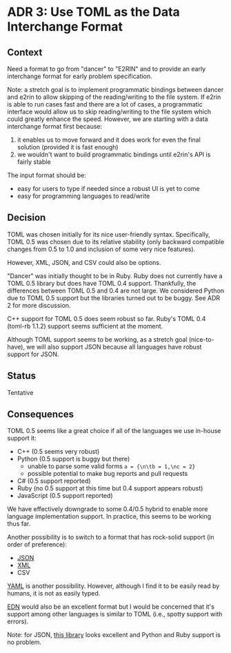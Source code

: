 # ADR 3: Use TOML as the Data Interchange Format

## Context

Need a format to go from "dancer" to "E2RIN" and to provide an early interchange format for early problem specification.

Note: a stretch goal is to implement programmatic bindings between dancer and e2rin to allow skipping of the reading/writing to the file system.
If e2rin is able to run cases fast and there are a lot of cases, a programmatic interface would allow us to skip reading/writing to the file system which could greatly enhance the speed.
However, we are starting with a data interchange format first because:

1. it enables us to move forward and it does work for even the final solution (provided it is fast enough)
2. we wouldn't want to build programmatic bindings until e2rin's API is fairly stable

The input format should be:

- easy for users to type if needed since a robust UI is yet to come
- easy for programming languages to read/write


## Decision

TOML was chosen initially for its nice user-friendly syntax.
Specifically, TOML 0.5 was chosen due to its relative stability (only backward
compatible changes from 0.5 to 1.0 and inclusion of some very nice features).

However, XML, JSON, and CSV could also be options.

"Dancer" was initially thought to be in Ruby.
Ruby does not currently have a TOML 0.5 library but does have TOML 0.4 support.
Thankfully, the differences between TOML 0.5 and 0.4 are not large.
We considered Python due to TOML 0.5 support but the libraries turned out to be buggy.
See ADR 2 for more discussion.

C++ support for TOML 0.5 does seem robust so far.
Ruby's TOML 0.4 (toml-rb 1.1.2) support seems sufficient at the moment.

Although TOML support seems to be working, as a stretch goal (nice-to-have), we
will also support JSON because all languages have robust support for JSON.


## Status

Tentative


## Consequences

TOML 0.5 seems like a great choice if all of the languages we use in-house support it:

- C++ (0.5 seems very robust)
- Python (0.5 support is buggy but there)
  - unable to parse some valid forms `a = {\n\tb = 1,\nc = 2}`
  - possible potential to make bug reports and pull requests
- C# (0.5 support reported)
- Ruby (no 0.5 support at this time but 0.4 support appears robust)
- JavaScript (0.5 support reported)

We have effectively downgrade to some 0.4/0.5 hybrid to enable more language implementation support.
In practice, this seems to be working thus far.

Another possibility is to switch to a format that has rock-solid support (in
order of preference):

- [JSON](http://www.json.org/)
- [XML](https://www.w3.org/TR/2008/REC-xml-20081126/)
- CSV

[YAML](https://yaml.org/) is another possibility.
However, although I find it to be easily read by humans, it is not as easily typed.

[EDN](https://github.com/edn-format/edn) would also be an excellent format but
I would be concerned that it's support among other languages is similar to TOML
(i.e., spotty support with errors).

Note: for JSON, [this library](https://github.com/nlohmann/json) looks
excellent and Python and Ruby support is no problem.
